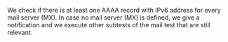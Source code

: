 We check if there is at least one AAAA record with IPv6 address for every mail server (MX). In case no mail server (MX) is defined, we give a notification and we execute other subtests of the mail test that are still relevant.
